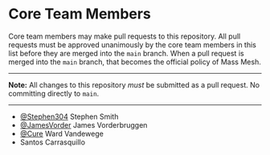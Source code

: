 # Core Team Members

Core team members may make pull requests to this repository. All pull requests must be approved unanimously by the core team members in this list before they are merged into the `main` branch. When a pull request is merged into the `main` branch, that becomes the official policy of Mass Mesh.

---

**Note:** All changes to this repository *must* be submitted as a pull request. No committing directly to `main`.

---

* [@Stephen304](https://github.com/stephen304/) Stephen Smith
* [@JamesVorder](https://github.com/jamesvorder/) James Vorderbruggen
* [@Cure](https://github.com/cure/) Ward Vandewege
* Santos Carrasquillo
